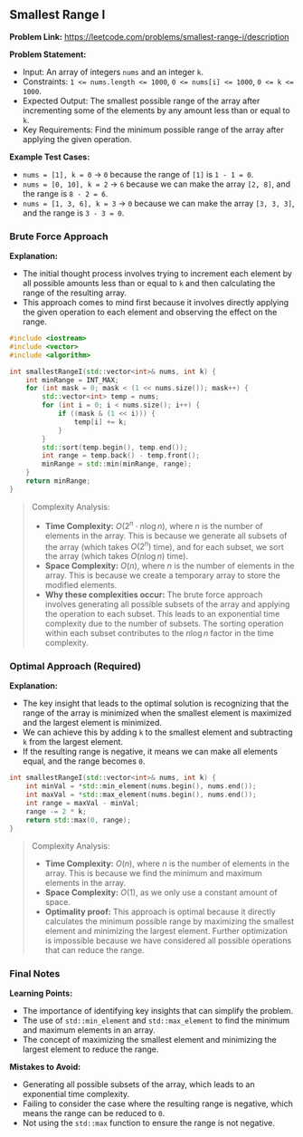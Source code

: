 ## Smallest Range I
**Problem Link:** https://leetcode.com/problems/smallest-range-i/description

**Problem Statement:**
- Input: An array of integers `nums` and an integer `k`.
- Constraints: `1 <= nums.length <= 1000`, `0 <= nums[i] <= 1000`, `0 <= k <= 1000`.
- Expected Output: The smallest possible range of the array after incrementing some of the elements by any amount less than or equal to `k`.
- Key Requirements: Find the minimum possible range of the array after applying the given operation.

**Example Test Cases:**
- `nums = [1], k = 0` -> `0` because the range of `[1]` is `1 - 1 = 0`.
- `nums = [0, 10], k = 2` -> `6` because we can make the array `[2, 8]`, and the range is `8 - 2 = 6`.
- `nums = [1, 3, 6], k = 3` -> `0` because we can make the array `[3, 3, 3]`, and the range is `3 - 3 = 0`.

### Brute Force Approach

**Explanation:**
- The initial thought process involves trying to increment each element by all possible amounts less than or equal to `k` and then calculating the range of the resulting array.
- This approach comes to mind first because it involves directly applying the given operation to each element and observing the effect on the range.

```cpp
#include <iostream>
#include <vector>
#include <algorithm>

int smallestRangeI(std::vector<int>& nums, int k) {
    int minRange = INT_MAX;
    for (int mask = 0; mask < (1 << nums.size()); mask++) {
        std::vector<int> temp = nums;
        for (int i = 0; i < nums.size(); i++) {
            if ((mask & (1 << i))) {
                temp[i] += k;
            }
        }
        std::sort(temp.begin(), temp.end());
        int range = temp.back() - temp.front();
        minRange = std::min(minRange, range);
    }
    return minRange;
}
```

> Complexity Analysis:
> - **Time Complexity:** $O(2^n \cdot n \log n)$, where $n$ is the number of elements in the array. This is because we generate all subsets of the array (which takes $O(2^n)$ time), and for each subset, we sort the array (which takes $O(n \log n)$ time).
> - **Space Complexity:** $O(n)$, where $n$ is the number of elements in the array. This is because we create a temporary array to store the modified elements.
> - **Why these complexities occur:** The brute force approach involves generating all possible subsets of the array and applying the operation to each subset. This leads to an exponential time complexity due to the number of subsets. The sorting operation within each subset contributes to the $n \log n$ factor in the time complexity.

### Optimal Approach (Required)

**Explanation:**
- The key insight that leads to the optimal solution is recognizing that the range of the array is minimized when the smallest element is maximized and the largest element is minimized.
- We can achieve this by adding `k` to the smallest element and subtracting `k` from the largest element.
- If the resulting range is negative, it means we can make all elements equal, and the range becomes `0`.

```cpp
int smallestRangeI(std::vector<int>& nums, int k) {
    int minVal = *std::min_element(nums.begin(), nums.end());
    int maxVal = *std::max_element(nums.begin(), nums.end());
    int range = maxVal - minVal;
    range -= 2 * k;
    return std::max(0, range);
}
```

> Complexity Analysis:
> - **Time Complexity:** $O(n)$, where $n$ is the number of elements in the array. This is because we find the minimum and maximum elements in the array.
> - **Space Complexity:** $O(1)$, as we only use a constant amount of space.
> - **Optimality proof:** This approach is optimal because it directly calculates the minimum possible range by maximizing the smallest element and minimizing the largest element. Further optimization is impossible because we have considered all possible operations that can reduce the range.

### Final Notes

**Learning Points:**
- The importance of identifying key insights that can simplify the problem.
- The use of `std::min_element` and `std::max_element` to find the minimum and maximum elements in an array.
- The concept of maximizing the smallest element and minimizing the largest element to reduce the range.

**Mistakes to Avoid:**
- Generating all possible subsets of the array, which leads to an exponential time complexity.
- Failing to consider the case where the resulting range is negative, which means the range can be reduced to `0`.
- Not using the `std::max` function to ensure the range is not negative.